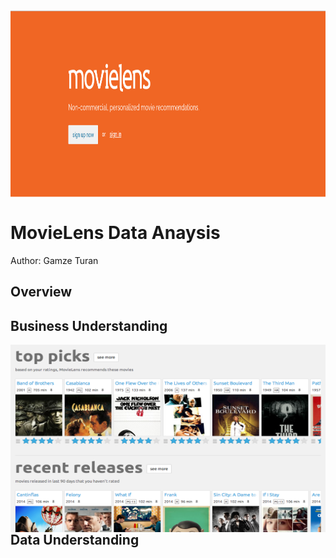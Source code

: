 
<img align="center" width="900" height="300" src='Images/MovieLens.png'>


# MovieLens Data Anaysis


Author: Gamze Turan


## Overview




## Business Understanding

<img align="left" width="600" height="300" src='Images/main-screen.png'>

## Data Understanding